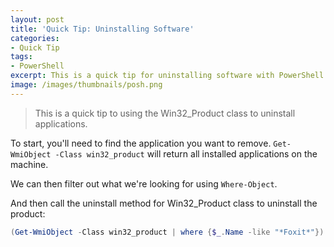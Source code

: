 ```yaml
---
layout: post
title: 'Quick Tip: Uninstalling Software'
categories:
- Quick Tip
tags:
- PowerShell
excerpt: This is a quick tip for uninstalling software with PowerShell.
image: /images/thumbnails/posh.png
---
```

> This is a quick tip to using the Win32_Product class to uninstall applications.

To start, you'll need to find the application you want to remove. `Get-WmiObject -Class win32_product` will return all installed applications on the machine. 

We can then filter out what we're looking for using `Where-Object`.

And then call the uninstall method for Win32_Product class to uninstall the product:

``` powershell
(Get-WmiObject -Class win32_product | where {$_.Name -like "*Foxit*"}).uninstall()
```